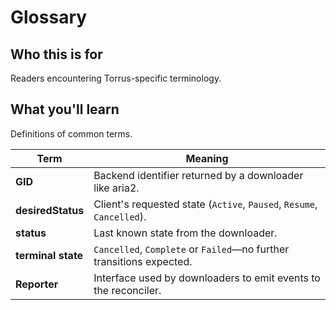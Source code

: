 # Glossary

## Who this is for
Readers encountering Torrus-specific terminology.

## What you'll learn
Definitions of common terms.

| Term | Meaning |
|------|---------|
| **GID** | Backend identifier returned by a downloader like aria2. |
| **desiredStatus** | Client's requested state (`Active`, `Paused`, `Resume`, `Cancelled`). |
| **status** | Last known state from the downloader. |
| **terminal state** | `Cancelled`, `Complete` or `Failed`—no further transitions expected. |
| **Reporter** | Interface used by downloaders to emit events to the reconciler. |
